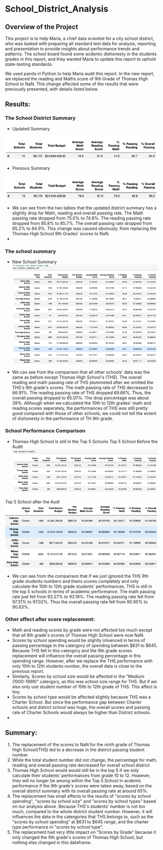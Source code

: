 # School_District_Analysis

## Overview of the Project
This project is to help Maria, a chief data scientist for a city school district, who was tasked with preparing all standard test data for analysis, reporting and presentation to provide insights about performance trends and patterns. The school board found some acdemic dishonesty in the students grades in this report, and they wanted Maria to update this report to uphold state-testing standards. 

We used panda in Python to help Maria audit this report. In the new report, we replaced the reading and Maths score of 9th Grade of Thomas High School to NaN. This change affected some of the results that were previously presented, with details listed below.

## Results: 

### The School District Summary

- Updated Summary

![districtsummaryafter](challenge_district_summary_after.png)

- Previous Summary

![districtsummarybefore](challenge_district_summary_before.png)
 
 - We can see from the two tables that the updated district summary has a slightly drop for Math, reading and overall passing rate. The Math passing rate dropped from 75.0% to 74.8%. The reading passing rate dropped from 85.8% to 85.7%. The overall passing rate dropped from 65.2% to 64.9%. This change was caused obviously, from replacing the Thomas High School 9th Grades' scores to NaN.
  - 
### The school summary 
- New School Summary
![schoolsummaryafter](challenge_per_school_summary_after.png)

- We can see from the comparison that all other schools' data was the same as before except Thomas High School's (THS). The overall reading and math passing rate of THS plummeted after we omitted the THS's 9th grade's scores. The math passing rate of THS decreased to 66.91%. The reading passing rate of THS dropped 69.66%. Thus, the overall passing dropped to 65.07%. The drop percentage was about 39%. Although when we calculated the 10th to 12th grades' math and reading scores seperately, the performances of THS was still pretty good compared with those of other schools, we could not tell the extent of dishonesty in the performance of TH 9th grade.

### School Performance Comparison
- Thomas High School is still in the Top 5 Schools
Top 5 School Before the Audit
![top 5 before](Challenge_Top_5_school_before.png)

Top 5 School after the Audi
![top 5 After](Challenge_Top_5_school_after.png)

- We can see from the comparison that if we just ignored the THS 9th grade students numbers and theirs scores completely and only calculate the 10th to 12th grade students' performances, THS is still in the top 5 schools in terms of academic performance. The math passing rate just fell from 93.27% to 93.19%. The reading passing rate fell from 97.31% to 97.02%. Thus the overall passing rate fell from 90.95% to 90.63%. 


### Other affect after score replacement:
  - Math and reading scores by grade were not affected too much except that all 9th grade's scores of Thomas High School were now NaN.
  - Scores by school spending would be slightly inluenced in terms of passing percentage in the catergory of spending between $631 to $645. Because THS     fell in this catergory and the 9th grade scores replacement will influence the overall passing percentage in this spending range. However, after we     replace the THS performance with only 10th to 12th students number, the overall data is close to the previous report.
  - Similarly, Scores by school size would be affected in the "Medium (1000-1999)" catergory, as this was school size range for THS. But if we also only     use student number of 10th to 12th grade of THS. This affect is tiny.
  - Scores by school type would be affected slightly because THS was a Charter School. But since the performance gap between Charter schools and district school was huge, the overall scores and passing rate of Charter Schools would always be higher than District schools.
  -

## Summary: 

1. The replacement of the scores to NaN for the ninth grade of Thomas High School(THS) led to a decrease in the district passing student number. 
2. While the total student number did not change, the percentage for math, reading and overall passing rate decreased for overall school district. 
3. Thomas High School would would still be in the top 5 if we only calculate their students' performances from grade 10 to 12. However, they will no longer be among within the Top 5 School in acdemic performance if the 9th grade's scores were taken away, based on the overall district summary with its overall passing rate at around 65%.
4. The replacement has small affects to the results of "scores by school spending", "scores by school size" and "scores by school types" based on our analysis above. Because THS's students' number is not too much, compared to the whole district student number. However, it will influences the data in the catergories that THS belongs to, such as the "scores by school spending" at $631 to $645 range, and the charter type performance in "scores by school type".
5. The replacement had very little impact on "Scores by Grade" because it only changed the 9th grade's scores of Thomas High School, but nothing else changed in this dataframe. 

